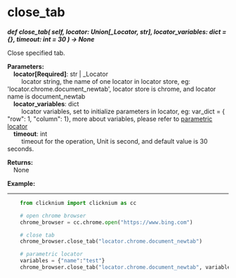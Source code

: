 # close_tab

***def close_tab(
        self, 
        locator: Union[_Locator, str],
        locator_variables: dict = {},
        timeout: int = 30
    ) -> None***  

Close specified tab.

**Parameters:**  
    &emsp;**locator[Required]**: str | _Locator  
        &emsp;&emsp; locator string, the name of one locator in locator store, eg: 'locator.chrome.document_newtab', locator store is chrome, and locator name is document_newtab  
    &emsp;**locator_variables**: dict  
        &emsp;&emsp; locator variables, set to initialize parameters in locator, eg: var_dict = { "row": 1,  "column": 1}, more about variables, please refer to [parametric locator](./doc/automation/parametric_locator.md)  
    &emsp;**timeout**: int  
        &emsp;&emsp; timeout for the operation, Unit is second, and default value is 30 seconds. 

**Returns:**  
    &emsp;None

**Example:**
***
```python
    from clicknium import clicknium as cc

    # open chrome browser
    chrome_browser = cc.chrome.open("https://www.bing.com")

    # close tab
    chrome_browser.close_tab("locator.chrome.document_newtab")

    # parametric locator
    variables = {"name":"test"}
    chrome_browser.close_tab("locator.chrome.document_newtab", variables)
```